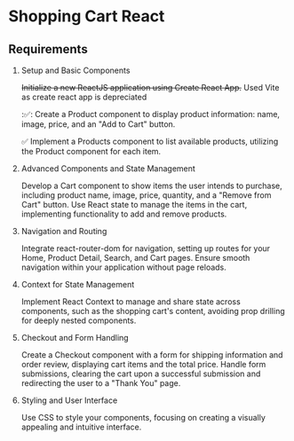 # Shopping Cart React

## Requirements

1. Setup and Basic Components

   ~~Initialize a new ReactJS application using Create React App.~~ Used Vite as create react app is depreciated

   ::white_check_mark:: Create a Product component to display product information: name, image, price, and an "Add to Cart" button.

   :white_check_mark: Implement a Products component to list available products, utilizing the Product component for each item.

2. Advanced Components and State Management

   Develop a Cart component to show items the user intends to purchase, including product name, image, price, quantity, and a "Remove from Cart" button.
   Use React state to manage the items in the cart, implementing functionality to add and remove products.

3. Navigation and Routing

   Integrate react-router-dom for navigation, setting up routes for your Home, Product Detail, Search, and Cart pages.
   Ensure smooth navigation within your application without page reloads.

4. Context for State Management

   Implement React Context to manage and share state across components, such as the shopping cart's content, avoiding prop drilling for deeply nested components.

5. Checkout and Form Handling

   Create a Checkout component with a form for shipping information and order review, displaying cart items and the total price.
   Handle form submissions, clearing the cart upon a successful submission and redirecting the user to a "Thank You" page.

6. Styling and User Interface

   Use CSS to style your components, focusing on creating a visually appealing and intuitive interface.
